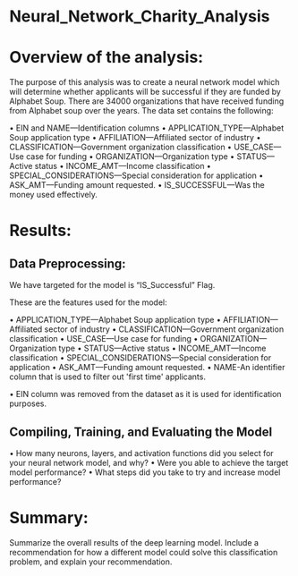 # Neural_Network_Charity_Analysis
# Overview of the analysis: 

The purpose of this analysis was to create a neural network model which will determine whether applicants will be successful if they are funded by Alphabet Soup. There are 34000 organizations that have received funding from Alphabet soup over the years. The data set contains the following: 

•	EIN and NAME—Identification columns
•	APPLICATION_TYPE—Alphabet Soup application type
•	AFFILIATION—Affiliated sector of industry
•	CLASSIFICATION—Government organization classification
•	USE_CASE—Use case for funding
•	ORGANIZATION—Organization type
•	STATUS—Active status
•	INCOME_AMT—Income classification
•	SPECIAL_CONSIDERATIONS—Special consideration for application
•	ASK_AMT—Funding amount requested.
•	IS_SUCCESSFUL—Was the money used effectively.

# Results: 

## Data Preprocessing:

We have targeted for the model is “IS_Successful” Flag. 

These are the features used for the model: 

•	APPLICATION_TYPE—Alphabet Soup application type
•	AFFILIATION—Affiliated sector of industry
•	CLASSIFICATION—Government organization classification
•	USE_CASE—Use case for funding
•	ORGANIZATION—Organization type
•	STATUS—Active status
•	INCOME_AMT—Income classification
•	SPECIAL_CONSIDERATIONS—Special consideration for application
•	ASK_AMT—Funding amount requested.
•	NAME-An identifier column that is used to filter out 'first time' applicants.

•	EIN column was removed from the dataset as it is used for identification purposes. 

## Compiling, Training, and Evaluating the Model
•	How many neurons, layers, and activation functions did you select for your neural network model, and why?
•	Were you able to achieve the target model performance?
• What steps did you take to try and increase model performance?

# Summary: 
Summarize the overall results of the deep learning model. Include a recommendation for how a different model could solve this classification problem, and explain your recommendation.
